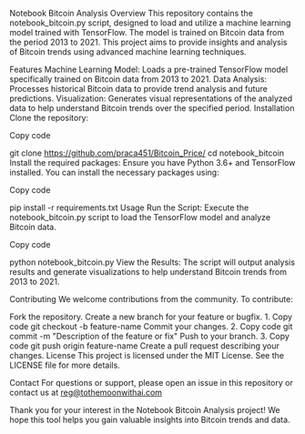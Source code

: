 Notebook Bitcoin Analysis
Overview
This repository contains the notebook_bitcoin.py script, designed to load and utilize a machine learning model trained with TensorFlow. The model is trained on Bitcoin data from the period 2013 to 2021. 
This project aims to provide insights and analysis of Bitcoin trends using advanced machine learning techniques.

Features
Machine Learning Model: Loads a pre-trained TensorFlow model specifically trained on Bitcoin data from 2013 to 2021.
Data Analysis: Processes historical Bitcoin data to provide trend analysis and future predictions.
Visualization: Generates visual representations of the analyzed data to help understand Bitcoin trends over the specified period.
Installation
Clone the repository:


Copy code

git clone https://github.com/praca451/Bitcoin_Price/
cd notebook_bitcoin
Install the required packages:
Ensure you have Python 3.6+ and TensorFlow installed. You can install the necessary packages using:


Copy code

pip install -r requirements.txt
Usage
Run the Script:
Execute the notebook_bitcoin.py script to load the TensorFlow model and analyze Bitcoin data.


Copy code

python notebook_bitcoin.py
View the Results:
The script will output analysis results and generate visualizations to help understand Bitcoin trends from 2013 to 2021.

Contributing
We welcome contributions from the community. To contribute:

Fork the repository.
Create a new branch for your feature or bugfix.
1.
Copy code
git checkout -b feature-name
Commit your changes.
2.
Copy code
git commit -m "Description of the feature or fix"
Push to your branch.
3.
Copy code
git push origin feature-name
Create a pull request describing your changes.
License
This project is licensed under the MIT License. See the LICENSE file for more details.

Contact
For questions or support, please open an issue in this repository or contact us at reg@tothemoonwithai.com

Thank you for your interest in the Notebook Bitcoin Analysis project! We hope this tool helps you gain valuable insights into Bitcoin trends and data.
